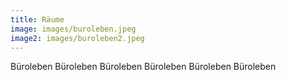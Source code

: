 ```yaml
---
title: Räume
image: images/buroleben.jpeg
image2: images/buroleben2.jpeg
---
```

Büroleben Büroleben Büroleben Büroleben Büroleben Büroleben
